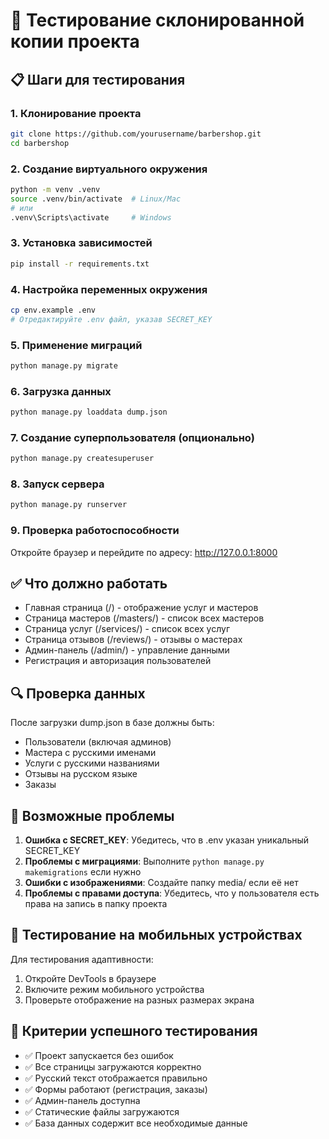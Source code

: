 # 🧪 Тестирование склонированной копии проекта

## 📋 Шаги для тестирования

### 1. Клонирование проекта
```bash
git clone https://github.com/yourusername/barbershop.git
cd barbershop
```

### 2. Создание виртуального окружения
```bash
python -m venv .venv
source .venv/bin/activate  # Linux/Mac
# или
.venv\Scripts\activate     # Windows
```

### 3. Установка зависимостей
```bash
pip install -r requirements.txt
```

### 4. Настройка переменных окружения
```bash
cp env.example .env
# Отредактируйте .env файл, указав SECRET_KEY
```

### 5. Применение миграций
```bash
python manage.py migrate
```

### 6. Загрузка данных
```bash
python manage.py loaddata dump.json
```

### 7. Создание суперпользователя (опционально)
```bash
python manage.py createsuperuser
```

### 8. Запуск сервера
```bash
python manage.py runserver
```

### 9. Проверка работоспособности
Откройте браузер и перейдите по адресу: http://127.0.0.1:8000

## ✅ Что должно работать

- Главная страница (/) - отображение услуг и мастеров
- Страница мастеров (/masters/) - список всех мастеров
- Страница услуг (/services/) - список всех услуг
- Страница отзывов (/reviews/) - отзывы о мастерах
- Админ-панель (/admin/) - управление данными
- Регистрация и авторизация пользователей

## 🔍 Проверка данных

После загрузки dump.json в базе должны быть:
- Пользователи (включая админов)
- Мастера с русскими именами
- Услуги с русскими названиями
- Отзывы на русском языке
- Заказы

## 🚨 Возможные проблемы

1. **Ошибка с SECRET_KEY**: Убедитесь, что в .env указан уникальный SECRET_KEY
2. **Проблемы с миграциями**: Выполните `python manage.py makemigrations` если нужно
3. **Ошибки с изображениями**: Создайте папку media/ если её нет
4. **Проблемы с правами доступа**: Убедитесь, что у пользователя есть права на запись в папку проекта

## 📱 Тестирование на мобильных устройствах

Для тестирования адаптивности:
1. Откройте DevTools в браузере
2. Включите режим мобильного устройства
3. Проверьте отображение на разных размерах экрана

## 🎯 Критерии успешного тестирования

- ✅ Проект запускается без ошибок
- ✅ Все страницы загружаются корректно
- ✅ Русский текст отображается правильно
- ✅ Формы работают (регистрация, заказы)
- ✅ Админ-панель доступна
- ✅ Статические файлы загружаются
- ✅ База данных содержит все необходимые данные
